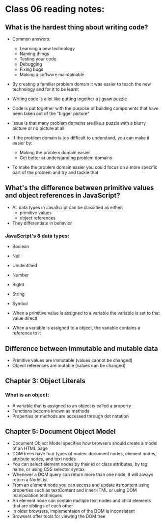 # Class 06 reading notes:

## What is the hardest thing about writing code?

* Common answers:
  - Learning a new technology
  - Naming things
  - Testing your code
  - Debugging
  - Fixing bugs
  - Making a software maintainable

* By creating a familiar problem domain it was easier to teach the new technology and for it to be learnt
* Writing code is a lot like putting together a jigsaw puzzle
* Code is put together with the purpose of building components that have been taken out of the "bigger picture"
* Issue is that many problem domains are like a puzzle with a blurry picture or no picture at all
* If the problem domain is too difficult to understand, you can make it easier by:
  - Making the problem domain easier 
  - Get better at understanding problem domains
* To make the problem domain easier you could focus on a more specific part of the problem and try and tackle that


## What's the difference between primitive values and object references in JavaScript?

* All data types in JavaScript can be classified as either:
  - primitive values
  - object references
* They differentiate in behavior

### JavaScript's 8 data types:

* Boolean
* Null
* Unidentified
* Number
* BigInt
* String
* Symbol

* When a primitive value is assigned to a variable the variable is set to that value directl
* When a variable is assigned to a object, the variable contains a reference to it

## Difference between immutable and mutable data

* Primitive values are immutable (values cannot be changed)
* Object references are mutable (values can be changed)

## Chapter 3: Object Literals

### What is an object:

* A variable that is assigned to an object is called a property
* Functions become known as methods 
* Properties or methods are accessed through dot notation 

## Chapter 5: Document Object Model

* Document Object Model specifies how browsers should create a model of an HTML page
* DOM trees have four types of nodes: document nodes, element nodes, attribute nodes, and text nodes
* You can select element nodes by their id or class attributes, by tag name, or using CSS selector syntax
* Whenever a DOM query can return more than one node, it will always return a NodeList
* From an element node you can access and update its content using properties such as textContent and innerHTML or using DOM manipulation techniques
* An element node can contain multiple text nodes and child elements that are siblings of each other
* In older browsers, implementaion of the DOM is inconsistent 
* Browsers offer tools for viewing the DOM tree